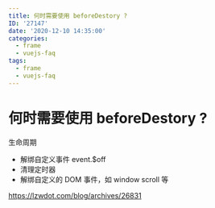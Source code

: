 ```yaml
---
title: 何时需要使用 beforeDestory ?
ID: '27147'
date: '2020-12-10 14:35:00'
categories:
  - frame
  - vuejs-faq
tags:
  - frame
  - vuejs-faq
---
```


# 何时需要使用 beforeDestory ?

生命周期

- 解绑自定义事件 event.$off
- 清理定时器
- 解绑自定义的 DOM 事件，如 window scroll 等

https://lzwdot.com/blog/archives/26831
 
 
 
 
 
 
